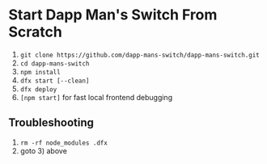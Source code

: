 # Start Dapp Man's Switch From Scratch

1) `git clone https://github.com/dapp-mans-switch/dapp-mans-switch.git`
2) `cd dapp-mans-switch`
3) `npm install`
4) `dfx start [--clean]`
5) `dfx deploy`
6) `[npm start]` for fast local frontend debugging


## Troubleshooting

1) `rm -rf node_modules .dfx`
2) goto 3) above
